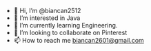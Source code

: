 - 👋 Hi, I’m @biancan2512
- 👀 I’m interested in Java
- 🌱 I’m currently learning Engineering.
- 💞️ I’m looking to collaborate on Pinterest
- 📫 How to reach me biancan2601@gmail.com

<!---
biancan2512/biancan2512 is a ✨ special ✨ repository because its `README.md` (this file) appears on your GitHub profile.
You can click the Preview link to take a look at your changes.
--->

